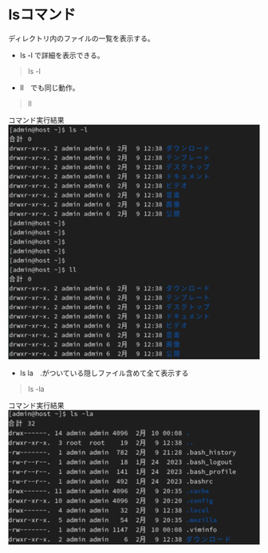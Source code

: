 # lsコマンド
ディレクトリ内のファイルの一覧を表示する。

- ls -l で詳細を表示できる。<br>
>ls -l

- ll　でも同じ動作。
>ll

コマンド実行結果
![Alt text](<スクリーンショット 2024-02-29 9.21.04.png>)

- ls la　.がついている隠しファイル含めて全て表示する
>ls -la

コマンド実行結果
![Alt text](<スクリーンショット 2024-02-29 10.22.45.png>)
